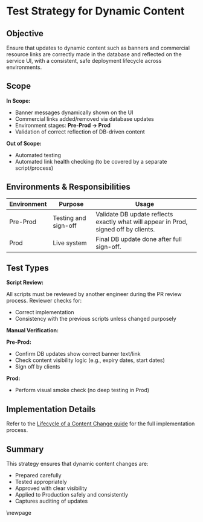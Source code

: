 ﻿# Test Strategy for Dynamic Content

## Objective

Ensure that updates to dynamic content such as banners and commercial resource links are correctly made in the database and reflected on the service UI, with a consistent, safe deployment lifecycle across environments.

## Scope

**In Scope:**

- Banner messages dynamically shown on the UI
- Commercial links added/removed via database updates
- Environment stages: **Pre-Prod → Prod**
- Validation of correct reflection of DB-driven content

**Out of Scope:**

- Automated testing
- Automated link health checking (to be covered by a separate script/process)

## Environments & Responsibilities

| Environment | Purpose              | Usage                                                                 |
|-------------|----------------------|------------------------------------------------------------------------|
| Pre-Prod    | Testing and sign-off | Validate DB update reflects exactly what will appear in Prod, signed off by clients. |
| Prod        | Live system          | Final DB update done after full sign-off.                             |

## Test Types

**Script Review:**

All scripts must be reviewed by another engineer during the PR review process.
Reviewer checks for:

- Correct implementation
- Consistency with the previous scripts unless changed purposely

 **Manual Verification:**

**Pre-Prod:**

- Confirm DB updates show correct banner text/link
- Check content visibility logic (e.g., expiry dates, start dates)
- Sign off by clients

**Prod:**

- Perform visual smoke check (no deep testing in Prod)

## Implementation Details

Refer to the [Lifecycle of a Content Change guide](../developers/15_Implementation-Guide-for-Dynamic-content-changes.md)
for the full implementation process.

## Summary

This strategy ensures that dynamic content changes are:

- Prepared carefully
- Tested appropriately
- Approved with clear visibility
- Applied to Production safely and consistently
- Captures auditing of updates

<!-- Leave the rest of this page blank -->
\newpage
